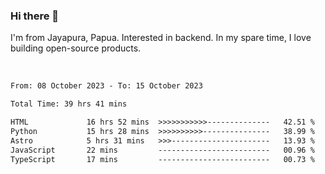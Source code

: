 ### Hi there 👋

I'm from Jayapura, Papua. Interested in backend. In my spare time, I love building open-source products.

<br>

 
 <!--START_SECTION:waka-->

```txt
From: 08 October 2023 - To: 15 October 2023

Total Time: 39 hrs 41 mins

HTML             16 hrs 52 mins  >>>>>>>>>>>--------------   42.51 %
Python           15 hrs 28 mins  >>>>>>>>>>---------------   38.99 %
Astro            5 hrs 31 mins   >>>----------------------   13.93 %
JavaScript       22 mins         -------------------------   00.96 %
TypeScript       17 mins         -------------------------   00.73 %
```

<!--END_SECTION:waka-->
